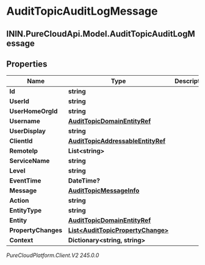 # AuditTopicAuditLogMessage

## ININ.PureCloudApi.Model.AuditTopicAuditLogMessage

## Properties

|Name | Type | Description | Notes|
|------------ | ------------- | ------------- | -------------|
| **Id** | **string** |  | [optional] |
| **UserId** | **string** |  | [optional] |
| **UserHomeOrgId** | **string** |  | [optional] |
| **Username** | [**AuditTopicDomainEntityRef**](AuditTopicDomainEntityRef) |  | [optional] |
| **UserDisplay** | **string** |  | [optional] |
| **ClientId** | [**AuditTopicAddressableEntityRef**](AuditTopicAddressableEntityRef) |  | [optional] |
| **RemoteIp** | **List&lt;string&gt;** |  | [optional] |
| **ServiceName** | **string** |  | [optional] |
| **Level** | **string** |  | [optional] |
| **EventTime** | **DateTime?** |  | [optional] |
| **Message** | [**AuditTopicMessageInfo**](AuditTopicMessageInfo) |  | [optional] |
| **Action** | **string** |  | [optional] |
| **EntityType** | **string** |  | [optional] |
| **Entity** | [**AuditTopicDomainEntityRef**](AuditTopicDomainEntityRef) |  | [optional] |
| **PropertyChanges** | [**List&lt;AuditTopicPropertyChange&gt;**](AuditTopicPropertyChange) |  | [optional] |
| **Context** | **Dictionary&lt;string, string&gt;** |  | [optional] |



_PureCloudPlatform.Client.V2 245.0.0_
